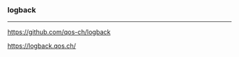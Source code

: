 ### logback
---
https://github.com/qos-ch/logback

https://logback.qos.ch/

```java


```

```
```

```
```


